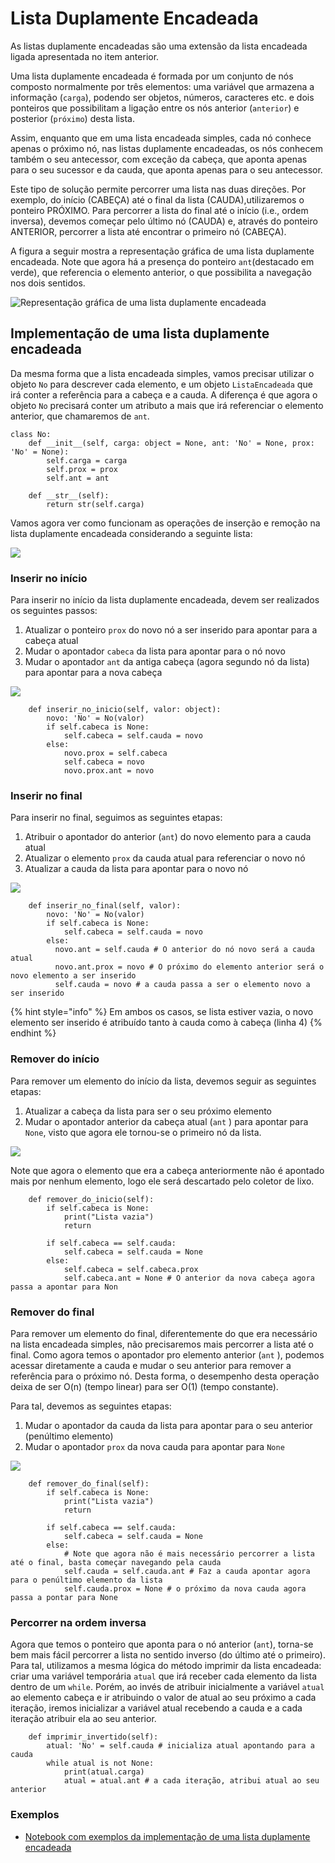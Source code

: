 # Lista Duplamente Encadeada

As listas duplamente encadeadas são uma extensão da lista encadeada ligada apresentada no item anterior.

Uma lista duplamente encadeada é formada por um conjunto de nós composto normalmente por três elementos: uma variável que armazena a informação \(`carga`\), podendo ser objetos, números, caracteres etc. e dois ponteiros que possibilitam a ligação entre os nós anterior \(`anterior`\) e posterior  \(`próximo`\) desta lista.

Assim, enquanto que em uma lista encadeada simples, cada nó conhece apenas o próximo nó, nas listas duplamente encadeadas, os nós conhecem também o seu antecessor, com exceção da cabeça, que aponta apenas para o seu sucessor e da cauda, que  aponta apenas para o seu antecessor.

Este tipo de solução permite percorrer uma lista nas duas direções. Por exemplo, do início \(CABEÇA\) até o final da lista \(CAUDA\),utilizaremos o ponteiro PRÓXIMO. Para percorrer a lista do final até o início \(i.e., ordem inversa\), devemos começar pelo último nó \(CAUDA\) e, através do ponteiro ANTERIOR, percorrer a lista até encontrar o primeiro nó \(CABEÇA\).

A figura a seguir mostra a representação gráfica de uma lista duplamente encadeada. Note que agora há a presença do ponteiro `ant`\(destacado em verde\), que referencia o elemento anterior, o que possibilita a navegação nos dois sentidos. 

![Representa&#xE7;&#xE3;o gr&#xE1;fica de uma lista duplamente encadeada](https://documents.app.lucidchart.com/documents/7d076ce8-dc0b-4063-b982-fe8d34cbf2d4/pages/0_0?a=1519&x=-5&y=3181&w=1870&h=269&store=1&accept=image%2F*&auth=LCA%2011494295ed421b5f2da0f965779d7dd41203f429-ts%3D1599922486)

## Implementação de uma lista duplamente encadeada

Da mesma forma que a lista encadeada simples, vamos precisar utilizar o objeto `No` para descrever cada elemento, e um objeto `ListaEncadeada`  que irá conter a referência para a cabeça e a cauda. A diferença é que agora o objeto `No` precisará conter um atributo a mais que irá referenciar o elemento anterior, que chamaremos de `ant`.   

```text
class No:
    def __init__(self, carga: object = None, ant: 'No' = None, prox: 'No' = None):
        self.carga = carga
        self.prox = prox
        self.ant = ant

    def __str__(self):
        return str(self.carga)
```

Vamos agora ver como funcionam as operações de inserção e remoção na lista duplamente encadeada considerando a seguinte lista:

![](../.gitbook/assets/image%20%2826%29.png)

### Inserir no início

Para inserir no início da lista duplamente encadeada, devem ser realizados os seguintes passos:

1. Atualizar o ponteiro `prox` do novo nó a ser inserido para apontar para a cabeça atual
2. Mudar o apontador `cabeca` da lista para apontar para o nó novo
3. Mudar o apontador `ant` da antiga cabeça \(agora segundo nó da lista\) para apontar para a nova cabeça

![](../.gitbook/assets/image%20%2824%29.png)

```text
    def inserir_no_inicio(self, valor: object):
        novo: 'No' = No(valor)
        if self.cabeca is None:
            self.cabeca = self.cauda = novo
        else:        
            novo.prox = self.cabeca
            self.cabeca = novo
            novo.prox.ant = novo
```

### Inserir no final

Para inserir no final, seguimos as seguintes etapas:

1. Atribuir o apontador do anterior \(`ant`\) do novo elemento para a cauda atual
2. Atualizar o elemento `prox` da cauda atual para referenciar o novo nó
3. Atualizar a cauda da lista para apontar para o novo nó

![](../.gitbook/assets/image%20%2828%29.png)

```text
    def inserir_no_final(self, valor):
        novo: 'No' = No(valor)
        if self.cabeca is None:
            self.cabeca = self.cauda = novo
        else:
          novo.ant = self.cauda # O anterior do nó novo será a cauda atual
          novo.ant.prox = novo # O próximo do elemento anterior será o novo elemento a ser inserido
          self.cauda = novo # a cauda passa a ser o elemento novo a ser inserido
```

{% hint style="info" %}
Em ambos os casos, se lista estiver vazia, o novo elemento  ser inserido é atribuído tanto à cauda como à cabeça \(linha 4\)
{% endhint %}

### Remover do início

Para remover um elemento do início da lista, devemos seguir as seguintes etapas:

1. Atualizar a cabeça da lista para ser o seu próximo elemento
2. Mudar o apontador anterior da cabeça atual \(`ant` \) para apontar para `None`, visto que agora ele tornou-se o primeiro nó da lista. 

![](../.gitbook/assets/image%20%2827%29.png)

Note que agora o elemento que era a cabeça anteriormente não é apontado mais por nenhum elemento, logo ele será descartado pelo coletor de lixo.

```text
    def remover_do_inicio(self):
        if self.cabeca is None:
            print("Lista vazia")
            return
        
        if self.cabeca == self.cauda:
            self.cabeca = self.cauda = None
        else:
            self.cabeca = self.cabeca.prox 
            self.cabeca.ant = None # O anterior da nova cabeça agora passa a apontar para Non
```

### Remover do final

Para remover um elemento do final, diferentemente do que era necessário na lista encadeada simples, não precisaremos mais percorrer a lista até o final. Como agora temos o apontador pro elemento anterior \(`ant` \), podemos acessar diretamente a cauda e mudar o seu anterior para remover a referência para o próximo nó. Desta forma, o desempenho desta operação deixa de ser O\(n\) \(tempo linear\) para ser O\(1\) \(tempo constante\). 

Para tal, devemos as seguintes etapas:

1. Mudar o apontador da cauda da lista para apontar para o seu anterior \(penúltimo elemento\)
2. Mudar o apontador `prox` da nova cauda para apontar para `None`

![](../.gitbook/assets/image%20%2823%29.png)

```text
    def remover_do_final(self):
        if self.cabeca is None:
            print("Lista vazia")
            return
        
        if self.cabeca == self.cauda:
            self.cabeca = self.cauda = None
        else:
            # Note que agora não é mais necessário percorrer a lista até o final, basta começar navegando pela cauda
            self.cauda = self.cauda.ant # Faz a cauda apontar agora para o penúltimo elemento da lista
            self.cauda.prox = None # o próximo da nova cauda agora passa a pontar para None
```

### Percorrer na ordem inversa

Agora que temos o ponteiro que aponta para o nó anterior \(`ant`\), torna-se bem mais fácil percorrer a lista no sentido inverso \(do último até o primeiro\). Para tal, utilizamos a mesma lógica do método imprimir da lista encadeada: criar uma variável temporária `atual` que irá receber cada elemento da lista dentro de um `while`. Porém, ao invés de atribuir inicialmente a variável `atual`   ao elemento cabeça e ir atribuindo o valor de atual ao seu próximo a cada iteração, iremos inicializar a variável atual recebendo a cauda e a cada iteração atribuir ela ao seu anterior.

```text
    def imprimir_invertido(self):
        atual: 'No' = self.cauda # inicializa atual apontando para a cauda
        while atual is not None:
            print(atual.carga) 
            atual = atual.ant # a cada iteração, atribui atual ao seu anterior
```

### Exemplos

* [Notebook com exemplos da implementação de uma lista duplamente encadeada](https://colab.research.google.com/drive/1sRuNNuolb8BHnC4L67QmevtmvIf5Ytip#scrollTo=e26WQKULmnxZ) 

